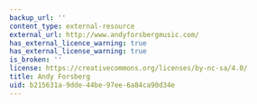 ```yaml
---
backup_url: ''
content_type: external-resource
external_url: http://www.andyforsbergmusic.com/
has_external_licence_warning: true
has_external_license_warning: true
is_broken: ''
license: https://creativecommons.org/licenses/by-nc-sa/4.0/
title: Andy Forsberg
uid: b215631a-9dde-44be-97ee-6a84ca90d34e
---
```

